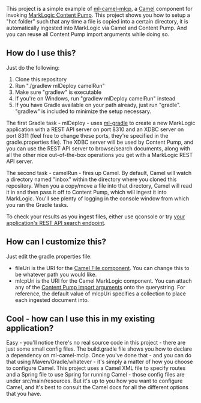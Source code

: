 This project is a simple example of [ml-camel-mlcp](https://github.com/rjrudin/ml-camel-mlcp), a [Camel](http://camel.apache.org/) component for invoking [MarkLogic Content Pump](https://docs.marklogic.com/guide/ingestion/content-pump). This project shows you how to setup a "hot folder" such that any time a file is copied into a certain directory, it is automatically ingested into MarkLogic via Camel and Content Pump. And you can reuse all Content Pump import arguments while doing so.

How do I use this?
----
Just do the following:

1. Clone this repository
2. Run "./gradlew mlDeploy camelRun"
  1. Make sure "gradlew" is executable
  2. If you're on Windows, run "gradlew mlDeploy camelRun" instead
  3. If you have Gradle available on your path already, just run "gradle". "gradlew" is included to minimize the setup necessary.

The first Gradle task - mlDeploy - uses [ml-gradle](https://github.com/rjrudin/ml-gradle) to create a new MarkLogic application with a REST API server on port 8310 and an XDBC server on port 8311 (feel free to change these ports, they're specified in the gradle.properties file). The XDBC server will be used by Content Pump, and you can use the REST API server to browse/search documents, along with all the other nice out-of-the-box operations you get with a MarkLogic REST API server. 

The second task - camelRun - fires up Camel. By default, Camel will watch a directory named "inbox" within the directory where you cloned this repository. When you a copy/move a file into that directory, Camel will read it in and then pass it off to Content Pump, which will ingest it into MarkLogic. You'll see plenty of logging in the console window from which you ran the Gradle tasks. 

To check your results as you ingest files, either use qconsole or try [your application's REST API search endpoint](http://localhost:8310/v1/search). 

How can I customize this?
----
Just edit the gradle.properties file:

- fileUri is the URI for the [Camel File component](http://camel.apache.org/file2.html). You can change this to be whatever path you would like. 
- mlcpUri is the URI for the Camel MarkLogic component. You can attach any of the [Content Pump import arguments](https://docs.marklogic.com/guide/ingestion/content-pump#id_63999) onto the querystring. For reference, the default value of mlcpUri specifies a collection to place each ingested document into. 
  
Cool - how can I use this in my existing application?
----
Easy - you'll notice there's no real source code in this project - there are just some small config files. The build.gradle file shows you how to declare a dependency on ml-camel-mclp. Once you've done that - and you can do that using Maven/Gradle/whatever - it's simply a matter of how you choose to configure Camel. This project uses a Camel XML file to specify routes and a Spring file to use Spring for running Camel - those config files are under src/main/resources. But it's up to you how you want to configure Camel, and it's best to consult the Camel docs for all the different options that you have. 
